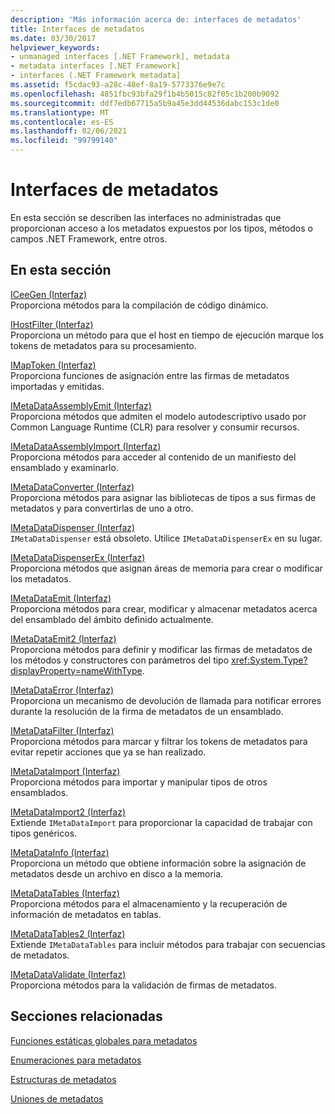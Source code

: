 ```yaml
---
description: 'Más información acerca de: interfaces de metadatos'
title: Interfaces de metadatos
ms.date: 03/30/2017
helpviewer_keywords:
- unmanaged interfaces [.NET Framework], metadata
- metadata interfaces [.NET Framework]
- interfaces (.NET Framework metadata]
ms.assetid: f5cdac93-a28c-48ef-8a19-5773376e9e7c
ms.openlocfilehash: 4851fbc93bfa29f1b4b5015c82f05c1b200b9092
ms.sourcegitcommit: ddf7edb67715a5b9a45e3dd44536dabc153c1de0
ms.translationtype: MT
ms.contentlocale: es-ES
ms.lasthandoff: 02/06/2021
ms.locfileid: "99799140"
---
```

# <a name="metadata-interfaces"></a>Interfaces de metadatos

En esta sección se describen las interfaces no administradas que proporcionan acceso a los metadatos expuestos por los tipos, métodos o campos .NET Framework, entre otros.  
  
## <a name="in-this-section"></a>En esta sección  

 [ICeeGen (Interfaz)](iceegen-interface.md)  
 Proporciona métodos para la compilación de código dinámico.  
  
 [IHostFilter (Interfaz)](ihostfilter-interface.md)  
 Proporciona un método para que el host en tiempo de ejecución marque los tokens de metadatos para su procesamiento.  
  
 [IMapToken (Interfaz)](imaptoken-interface.md)  
 Proporciona funciones de asignación entre las firmas de metadatos importadas y emitidas.  
  
 [IMetaDataAssemblyEmit (Interfaz)](imetadataassemblyemit-interface.md)  
 Proporciona métodos que admiten el modelo autodescriptivo usado por Common Language Runtime (CLR) para resolver y consumir recursos.  
  
 [IMetaDataAssemblyImport (Interfaz)](imetadataassemblyimport-interface.md)  
 Proporciona métodos para acceder al contenido de un manifiesto del ensamblado y examinarlo.  
  
 [IMetaDataConverter (Interfaz)](imetadataconverter-interface.md)  
 Proporciona métodos para asignar las bibliotecas de tipos a sus firmas de metadatos y para convertirlas de uno a otro.  
  
 [IMetaDataDispenser (Interfaz)](imetadatadispenser-interface.md)  
 `IMetaDataDispenser` está obsoleto. Utilice `IMetaDataDispenserEx` en su lugar.  
  
 [IMetaDataDispenserEx (Interfaz)](imetadatadispenserex-interface.md)  
 Proporciona métodos que asignan áreas de memoria para crear o modificar los metadatos.  
  
 [IMetaDataEmit (Interfaz)](imetadataemit-interface.md)  
 Proporciona métodos para crear, modificar y almacenar metadatos acerca del ensamblado del ámbito definido actualmente.  
  
 [IMetaDataEmit2 (Interfaz)](imetadataemit2-interface.md)  
 Proporciona métodos para definir y modificar las firmas de metadatos de los métodos y constructores con parámetros del tipo <xref:System.Type?displayProperty=nameWithType>.  
  
 [IMetaDataError (Interfaz)](imetadataerror-interface.md)  
 Proporciona un mecanismo de devolución de llamada para notificar errores durante la resolución de la firma de metadatos de un ensamblado.  
  
 [IMetaDataFilter (Interfaz)](imetadatafilter-interface.md)  
 Proporciona métodos para marcar y filtrar los tokens de metadatos para evitar repetir acciones que ya se han realizado.  
  
 [IMetaDataImport (Interfaz)](imetadataimport-interface.md)  
 Proporciona métodos para importar y manipular tipos de otros ensamblados.  
  
 [IMetaDataImport2 (Interfaz)](imetadataimport2-interface.md)  
 Extiende `IMetaDataImport` para proporcionar la capacidad de trabajar con tipos genéricos.  
  
 [IMetaDataInfo (Interfaz)](imetadatainfo-interface.md)  
 Proporciona un método que obtiene información sobre la asignación de metadatos desde un archivo en disco a la memoria.  
  
 [IMetaDataTables (Interfaz)](imetadatatables-interface.md)  
 Proporciona métodos para el almacenamiento y la recuperación de información de metadatos en tablas.  
  
 [IMetaDataTables2 (Interfaz)](imetadatatables2-interface.md)  
 Extiende `IMetaDataTables` para incluir métodos para trabajar con secuencias de metadatos.  
  
 [IMetaDataValidate (Interfaz)](imetadatavalidate-interface.md)  
 Proporciona métodos para la validación de firmas de metadatos.  
  
## <a name="related-sections"></a>Secciones relacionadas  

 [Funciones estáticas globales para metadatos](metadata-global-static-functions.md)  
  
 [Enumeraciones para metadatos](metadata-enumerations.md)  
  
 [Estructuras de metadatos](metadata-structures.md)  
  
 [Uniones de metadatos](metadata-unions.md)

